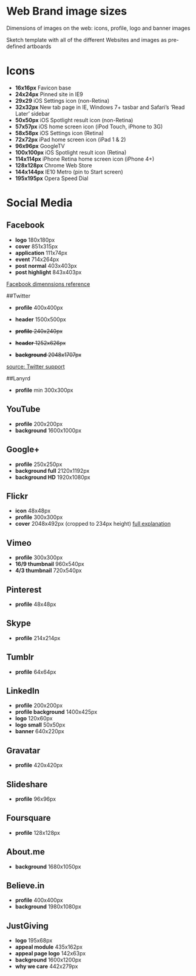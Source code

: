 Web Brand image sizes
================

Dimensions of images on the web: icons, profile, logo and banner images

Sketch template with all of the different Websites and images as pre-defined artboards

# Icons

* **16x16px** Favicon base
* **24x24px** Pinned site in IE9
* **29x29** iOS Settings icon (non-Retina)
* **32x32px** New tab page in IE, Windows 7+ tasbar and Safari’s ‘Read Later’ sidebar
* **50x50px** iOS Spotlight result icon (non-Retina)
* **57x57px** iOS home screen icon (iPod Touch, iPhone to 3G)
* **58x58px** iOS Settings icon (Retina)
* **72x72px** iPad home screen icon (iPad 1 & 2)
* **96x96px** GoogleTV
* **100x100px** iOS Spotlight result icon (Retina)
* **114x114px** iPhone Retina home screen icon (iPhone 4+)
* **128x128px** Chrome Web Store
* **144x144px** IE10 Metro (pin to Start screen)
* **195x195px** Opera Speed Dial

# Social Media

## Facebook
* **logo** 180x180px
* **cover** 851x315px
* **application** 111x74px
* **event** 714x264px
* **post normal** 403x403px
* **post highlight** 843x403px

[Facebook dimennsions reference](https://www.facebook.com/PagesSizesDimensions)

##Twitter
* **profile** 400x400px
* **header** 1500x500px

* <del>**profile** 240x240px</del>
* <del>**header** 1252x626px</del>
* <del>**background** 2048x1707px</del>

[source: Twitter support](https://support.twitter.com/articles/127871-customizing-your-profile)

##Lanyrd
* **profile** min 300x300px

## YouTube
* **profile** 200x200px
* **background** 1600x1000px

## Google+
* **profile** 250x250px
* **background full** 2120x1192px
* **background HD** 1920x1080px

## Flickr
* **icon** 48x48px
* **profile** 300x300px
* **cover** 2048x492px (cropped to 234px height) [full explanation](http://www.canbike.ca/information-technology/flickr-cover-photo-dimension-2048x492.html)

## Vimeo
* **profile** 300x300px
* **16/9 thumbnail** 960x540px
* **4/3 thumbnail** 720x540px

## Pinterest
* **profile** 48x48px

## Skype
* **profile** 214x214px

## Tumblr
* **profile** 64x64px

## LinkedIn
* **profile** 200x200px
* **profile background** 1400x425px
* **logo** 120x60px
* **logo small** 50x50px
* **banner** 640x220px

## Gravatar
* **profile** 420x420px

## Slideshare
* **profile** 96x96px

## Foursquare
* **profile** 128x128px

## About.me
* **background** 1680x1050px

## Believe.in
* **profile** 400x400px
* **background** 1980x1080px

## JustGiving
* **logo** 195x68px
* **appeal module** 435x162px
* **appeal page logo** 142x63px
* **background** 1600x1200px
* **why we care** 442x279px

